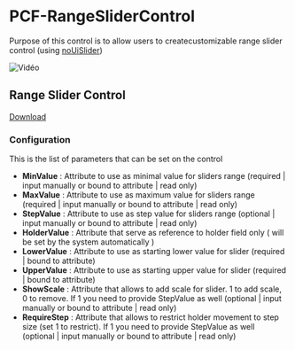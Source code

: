 # PCF-RangeSliderControl

Purpose of this control is to allow users to createcustomizable range slider control (using [noUiSlider](https://refreshless.com/nouislider/))

![Vidéo](https://github.com/OOlashyn/PCF-RangeSliderControl/blob/master/Screenshots/demo-v1.gif?raw=true)

## Range Slider Control

[Download](https://github.com/OOlashyn/PCF-RangeSliderControl/releases)

### Configuration

This is the list of parameters that can be set on the control

* **MinValue** : Attribute to use as minimal value for sliders range (required | input manually or bound to attribute | read only)
* **MaxValue** : Attribute to use as maximum value for sliders range (required | input manually or bound to attribute | read only)
* **StepValue** : Attribute to use as step value for sliders range (optional | input manually or bound to attribute | read only)
* **HolderValue** : Attribute that serve as reference to holder field only ( will be set by the system automatically )
* **LowerValue** : Attribute to use as starting lower value for slider (required | bound to attribute)
* **UpperValue** : Attribute to use as starting upper value for slider (required | bound to attribute)
* **ShowScale** : Attribute that allows to add scale for slider. 1 to add scale, 0 to remove. If 1 you need to provide StepValue as well (optional | input manually or bound to attribute | read only)
* **RequireStep** : Attribute that allows to restrict holder movement to step size (set 1 to restrict). If 1 you need to provide StepValue as well (optional | input manually or bound to attribute | read only)
